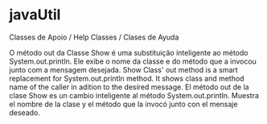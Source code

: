 # javaUtil
Classes de Apoio / Help Classes / Clases de Ayuda

O método out da Classe Show é uma substituição inteligente ao método System.out.println. Ele exibe o nome da classe e do método que a invocou junto com a mensagem desejada.
Show Class' out method is a smart replacement for System.out.println method. It shows class and method name of the caller in adition to the desired message.
El método out de la clase Show es un cambio inteligente al método System.out.println. Muestra el nombre de la clase y el método que la invocó junto con el mensaje deseado.
